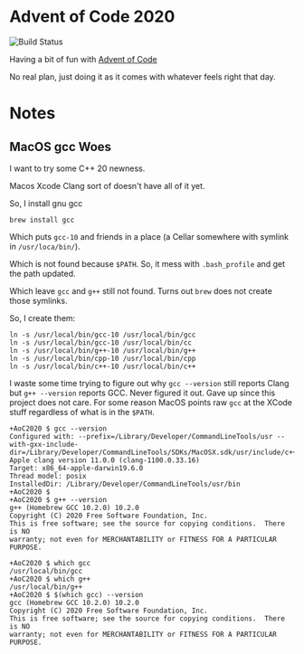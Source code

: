 # Advent of Code 2020
![Build Status](https://github.com/butchhoward/AoC2020/workflows/check-build/badge.svg)

Having a bit of fun with [Advent of Code](https://adventofcode.com/)

No real plan, just doing it as it comes with whatever feels right that day.


# Notes

## MacOS gcc Woes

I want to try some C++ 20 newness.

Macos Xcode Clang sort of doesn't have all of it yet.

So, I install gnu gcc

```
brew install gcc
```

Which puts `gcc-10` and friends in a place (a Cellar somewhere with symlink in `/usr/loca/bin/`).

Which is not found because `$PATH`. So, it mess with `.bash_profile` and get the path updated.

Which leave `gcc` and `g++` still not found.  Turns out `brew` does not create those symlinks.

So, I create them:

```
ln -s /usr/local/bin/gcc-10 /usr/local/bin/gcc
ln -s /usr/local/bin/gcc-10 /usr/local/bin/cc
ln -s /usr/local/bin/g++-10 /usr/local/bin/g++
ln -s /usr/local/bin/cpp-10 /usr/local/bin/cpp
ln -s /usr/local/bin/c++-10 /usr/local/bin/c++
```

I waste some time trying to figure out why `gcc --version` still reports Clang but `g++ --version` reports GCC. Never figured it out. Gave up since this project does not care. For some reason MacOS points raw `gcc` at the XCode stuff regardless of what is in the `$PATH`.

```
+AoC2020 $ gcc --version
Configured with: --prefix=/Library/Developer/CommandLineTools/usr --with-gxx-include-dir=/Library/Developer/CommandLineTools/SDKs/MacOSX.sdk/usr/include/c++/4.2.1
Apple clang version 11.0.0 (clang-1100.0.33.16)
Target: x86_64-apple-darwin19.6.0
Thread model: posix
InstalledDir: /Library/Developer/CommandLineTools/usr/bin
+AoC2020 $
+AoC2020 $ g++ --version
g++ (Homebrew GCC 10.2.0) 10.2.0
Copyright (C) 2020 Free Software Foundation, Inc.
This is free software; see the source for copying conditions.  There is NO
warranty; not even for MERCHANTABILITY or FITNESS FOR A PARTICULAR PURPOSE.

+AoC2020 $ which gcc
/usr/local/bin/gcc
+AoC2020 $ which g++
/usr/local/bin/g++
+AoC2020 $ $(which gcc) --version
gcc (Homebrew GCC 10.2.0) 10.2.0
Copyright (C) 2020 Free Software Foundation, Inc.
This is free software; see the source for copying conditions.  There is NO
warranty; not even for MERCHANTABILITY or FITNESS FOR A PARTICULAR PURPOSE.
```


